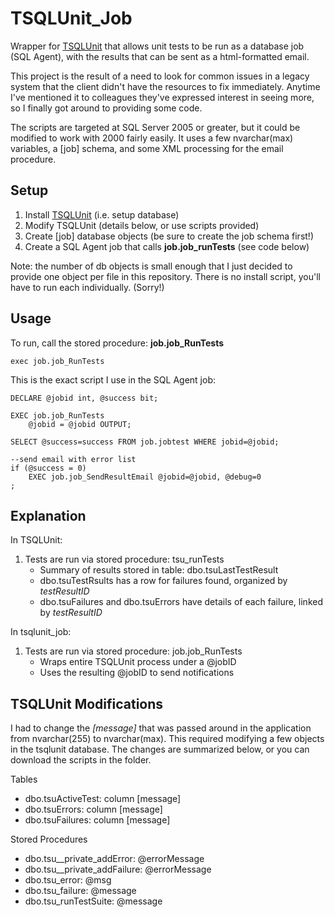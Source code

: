 # TSQLUnit_Job

Wrapper for [TSQLUnit](http://sourceforge.net/projects/tsqlunit/) that allows unit tests to be run as a database job (SQL Agent), with the results that can be sent as a html-formatted email.

This project is the result of a need to look for common issues in a legacy system that the client didn't have the resources to fix immediately.  Anytime I've mentioned it to colleagues they've expressed interest in seeing more, so I finally got around to providing some code.

The scripts are targeted at SQL Server 2005 or greater, but it could be modified to work with 2000 fairly easily.  It uses a few nvarchar(max) variables, a [job] schema, and some XML processing for the email procedure.


## Setup

1. Install [TSQLUnit](http://sourceforge.net/projects/tsqlunit/) (i.e. setup database)
2. Modify TSQLUnit (details below, or use scripts provided)
3. Create [job] database objects (be sure to create the job schema first!)
4. Create a SQL Agent job that calls **job.job_runTests** (see code below)

Note: the number of db objects is small enough that I just decided to provide one object per file in this repository.  There is no install script, you'll have to run each individually. (Sorry!)


## Usage

To run, call the stored procedure: **job.job_RunTests** 

	exec job.job_RunTests

This is the exact script I use in the SQL Agent job:

	DECLARE @jobid int, @success bit;
	
	EXEC job.job_RunTests 
		@jobid = @jobid OUTPUT;

	SELECT @success=success FROM job.jobtest WHERE jobid=@jobid;
	
	--send email with error list
	if (@success = 0)
		EXEC job.job_SendResultEmail @jobid=@jobid, @debug=0
	;

## Explanation

In TSQLUnit:

1. Tests are run via stored procedure: tsu_runTests
	- Summary of results stored in table: dbo.tsuLastTestResult
	- dbo.tsuTestRsults has a row for failures found, organized by *testResultID*
	- dbo.tsuFailures and dbo.tsuErrors have details of each failure, linked by *testResultID*


In tsqlunit_job:

1. Tests are run via stored procedure: job.job_RunTests
	- Wraps entire TSQLUnit process under a @jobID
	- Uses the resulting @jobID to send notifications


## TSQLUnit Modifications
I had to change the *[message]* that was passed around in the application from nvarchar(255) to nvarchar(max).  This required modifying a few objects in the tsqlunit database.  The changes are summarized below, or you can download the scripts in the folder.

Tables

- dbo.tsuActiveTest: column [message]
- dbo.tsuErrors: column [message]
- dbo.tsuFailures: column [message]

Stored Procedures

- dbo.tsu__private_addError: @errorMessage 
- dbo.tsu__private_addFailure: @errorMessage 
- dbo.tsu_error: @msg 
- dbo.tsu_failure: @message  
- dbo.tsu_runTestSuite: @message 


